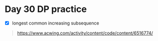 # Day 30 DP practice
- [x] longest common increasing subsequence
> https://www.acwing.com/activity/content/code/content/6516774/